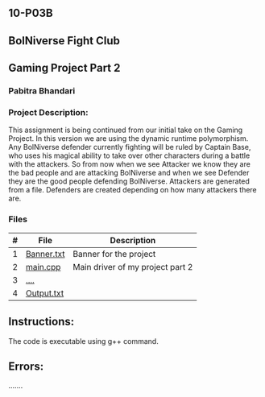 ## 10-P03B

## BolNiverse Fight Club
## Gaming Project Part 2

### Pabitra Bhandari

### Project Description:
This assignment is being continued from our initial take on the Gaming Project. In this version we are using the dynamic runtime polymorphism. Any BolNiverse defender currently fighting will be ruled by Captain Base, who uses his magical ability to take over other characters during a battle with the attackers. So from now when we see Attacker we know they are the bad people and are attacking BolNiverse and when we see Defender they are the good people defending BolNiverse. Attackers are generated from a file. Defenders are created depending on how many attackers there are.


### Files
|   #   | File            | Description                                        |
| :---: | --------------- | -------------------------------------------------- |
|   1   | [Banner.txt]()         |  Banner for the project    |
|   2   | [main.cpp](https://github.com/PabitraBhandari/2143-OOP-Bhandari/blob/main/Assigments/10-P03B/main.cpp)  | Main driver of my project part 2        |
|   3   | [....]() | |
|   4   | [Output.txt]() |  |


## Instructions:
The code is executable using g++ command.

## Errors:
.......
